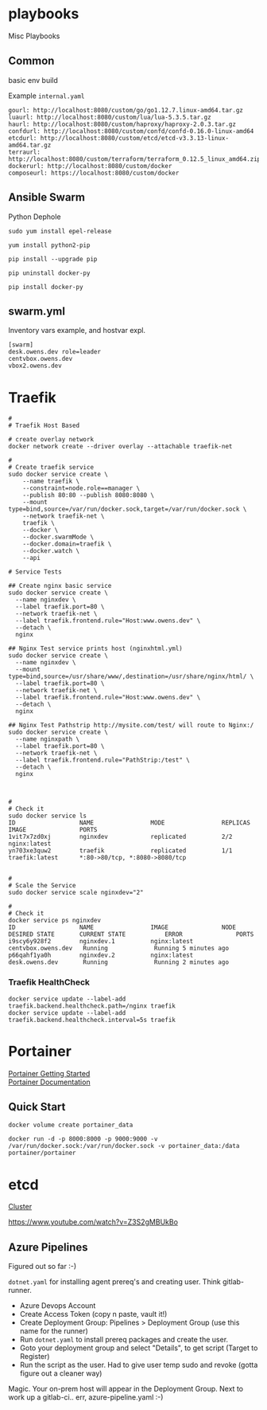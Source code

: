 # playbooks
Misc Playbooks

## Common
basic env build

Example `internal.yaml` 
```
gourl: http://localhost:8080/custom/go/go1.12.7.linux-amd64.tar.gz
luaurl: http://localhost:8080/custom/lua/lua-5.3.5.tar.gz
haurl: http://localhost:8080/custom/haproxy/haproxy-2.0.3.tar.gz
confdurl: http://localhost:8080/custom/confd/confd-0.16.0-linux-amd64
etcdurl: http://localhost:8080/custom/etcd/etcd-v3.3.13-linux-amd64.tar.gz
terraurl: http://localhost:8080/custom/terraform/terraform_0.12.5_linux_amd64.zip
dockerurl: http://localhost:8080/custom/docker
composeurl: https://localhost:8080/custom/docker

```

## Ansible Swarm
Python Dephole

```
sudo yum install epel-release

yum install python2-pip

pip install --upgrade pip

pip uninstall docker-py

pip install docker-py
```

## swarm.yml
Inventory vars example, and hostvar expl.
```
[swarm]
desk.owens.dev role=leader
centvbox.owens.dev	
vbox2.owens.dev		
```

# Traefik
```
#
# Traefik Host Based 

# create overlay network
docker network create --driver overlay --attachable traefik-net

#
# Create traefik service
sudo docker service create \
    --name traefik \
    --constraint=node.role==manager \
    --publish 80:80 --publish 8080:8080 \
    --mount type=bind,source=/var/run/docker.sock,target=/var/run/docker.sock \
    --network traefik-net \
    traefik \
    --docker \
    --docker.swarmMode \
    --docker.domain=traefik \
    --docker.watch \
    --api

# Service Tests

## Create nginx basic service
sudo docker service create \
  --name nginxdev \
  --label traefik.port=80 \
  --network traefik-net \
  --label traefik.frontend.rule="Host:www.owens.dev" \
  --detach \
  nginx

## Nginx Test service prints host (nginxhtml.yml)
sudo docker service create \
  --name nginxdev \
  --mount type=bind,source=/usr/share/www/,destination=/usr/share/nginx/html/ \
  --label traefik.port=80 \
  --network traefik-net \
  --label traefik.frontend.rule="Host:www.owens.dev" \
  --detach \
  nginx

## Nginx Test Pathstrip http://mysite.com/test/ will route to Nginx:/
sudo docker service create \
  --name nginxpath \
  --label traefik.port=80 \
  --network traefik-net \
  --label traefik.frontend.rule="PathStrip:/test" \
  --detach \
  nginx



#
# Check it
sudo docker service ls
ID                  NAME                MODE                REPLICAS            IMAGE               PORTS
1vit7x7zd0xj        nginxdev            replicated          2/2                 nginx:latest        
yn703xe3quw2        traefik             replicated          1/1                 traefik:latest      *:80->80/tcp, *:8080->8080/tcp


#
# Scale the Service
sudo docker service scale nginxdev="2"

#
# Check it
docker service ps nginxdev
ID                  NAME                IMAGE               NODE                 DESIRED STATE       CURRENT STATE           ERROR               PORTS
i9scy6y928f2        nginxdev.1          nginx:latest        centvbox.owens.dev   Running             Running 5 minutes ago                       
p66qahf1ya0h        nginxdev.2          nginx:latest        desk.owens.dev       Running             Running 2 minutes ago                       
```
### Traefik HealthCheck
```
docker service update --label-add traefik.backend.healthcheck.path=/nginx traefik
docker service update --label-add traefik.backend.healthcheck.interval=5s traefik
```

# Portainer
[Portainer Getting Started](https://www.portainer.io/installation/)  
[Portainer Documentation](https://portainer.readthedocs.io/en/stable/index.html)  

## Quick Start
```
docker volume create portainer_data

docker run -d -p 8000:8000 -p 9000:9000 -v /var/run/docker.sock:/var/run/docker.sock -v portainer_data:/data portainer/portainer
```

# etcd
[Cluster](https://github.com/etcd-io/etcd/blob/master/Documentation/op-guide/clustering.md) 

https://www.youtube.com/watch?v=Z3S2gMBUkBo


## Azure Pipelines
Figured out so far :-)

`dotnet.yaml` for installing agent prereq's and creating user.  Think gitlab-runner.  

* Azure Devops Account  
* Create Access Token (copy n paste, vault it!)  
* Create Deployment Group:  Pipelines > Deployment Group (use this name for the runner)  
* Run `dotnet.yaml` to install prereq packages and create the user.
* Goto your deployment group and select "Details", to get script (Target to Register)  
* Run the script as the user. Had to give user temp sudo and revoke (gotta figure out a cleaner way)  

Magic.  Your on-prem host will appear in the Deployment Group.  Next to work up a gitlab-ci.. err, azure-pipeline.yaml :-)  
